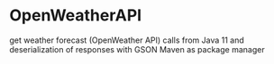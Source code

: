 # OpenWeatherAPI
get weather forecast (OpenWeather API)
calls from Java 11 and deserialization of responses with GSON
Maven as package manager
